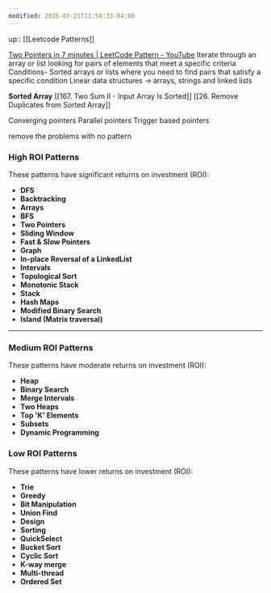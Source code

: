 ```yaml
---
modified: 2025-03-21T11:50:33-04:00
---
```

up:: [[Leetcode Patterns]]

[Two Pointers in 7 minutes | LeetCode Pattern - YouTube](https://www.youtube.com/watch?v=QzZ7nmouLTI&list=PLK63NuByH5o-tqaMUHRA4r8ObRW7PWz45&index=1)
Iterate through an array or list looking for pairs of elements that meet a specific criteria
Conditions- Sorted arrays or lists where you need to find pairs that satisfy a specific condition
Linear data structures -> arrays, strings and linked lists

**Sorted Array**
[[167. Two Sum II - Input Array Is Sorted]]
[[26. Remove Duplicates from Sorted Array]]


Converging pointers
Parallel pointers
Trigger based pointers

remove the problems with no pattern




### **High ROI Patterns**

These patterns have significant returns on investment (ROI):

- **DFS**
- **Backtracking**
- **Arrays**
- **BFS**
- **Two Pointers**
- **Sliding Window**
- **Fast & Slow Pointers**
- **Graph**
- **In-place Reversal of a LinkedList**
- **Intervals**
- **Topological Sort**
- **Monotonic Stack**
- **Stack**
- **Hash Maps**
- **Modified Binary Search**
- **Island (Matrix traversal)**
---

### **Medium ROI Patterns**

These patterns have moderate returns on investment (ROI):

- **Heap**
- **Binary Search**
- **Merge Intervals**
- **Two Heaps**
- **Top 'K' Elements**
- **Subsets**
- **Dynamic Programming**


### **Low ROI Patterns**

These patterns have lower returns on investment (ROI):

- **Trie**
- **Greedy**
- **Bit Manipulation**
- **Union Find**
- **Design**
- **Sorting**
- **QuickSelect**
- **Bucket Sort**
- **Cyclic Sort**
- **K-way merge**
- **Multi-thread**
- **Ordered Set**